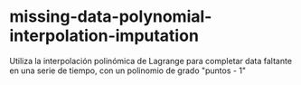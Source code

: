 # missing-data-polynomial-interpolation-imputation
Utiliza la interpolación polinómica de Lagrange para completar data faltante en una serie de tiempo, con un polinomio de grado "puntos - 1"
